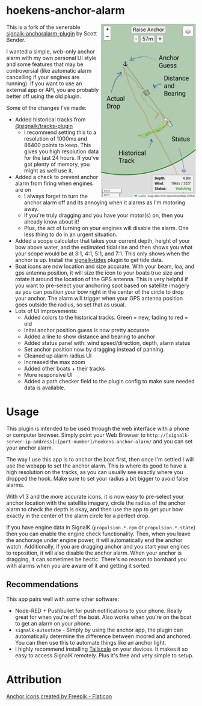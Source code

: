 # hoekens-anchor-alarm

<a href="/screenshot.png"><img src="/screenshot.png" alt="drawing" width="50%" align="right"/></a>

This is a fork of the venerable [signalk-anchoralarm-plugin](https://github.com/sbender9/signalk-anchoralarm-plugin) by Scott Bender.

I wanted a simple, web-only anchor alarm with my own personal UI style and some features that may be controversial (like automatic alarm cancelling if your engines are running).  If you want to use an external app or API, you are probably better off using the old plugin.

Some of the changes I've made:

* Added historical tracks from [@signalk/tracks-plugin](https://github.com/SignalK/tracks)
  * I recommend setting this to a resolution of 1000ms and 86400 points to keep.  This gives you high resolution data for the last 24 hours.  If you've got plenty of memory, you might as well use it.
* Added a check to prevent anchor alarm from firing when engines are on
  * I always forget to turn the anchor alarm off and its annoying when it alarms as I'm motoring away.
  * If you're truly dragging and you have your motor(s) on, then you already know about it!
  * Plus, the act of turning on your engines will disable the alarm.  One less thing to do in an urgent situation.
* Added a scope calculator that takes your current depth, height of your bow above water, and the estimated tidal rise and then shows you what your scope would be at 3:1, 4:1, 5:1, and 7:1.  This only shows when the anchor is up.  Install the [signalk-tides](https://github.com/bkeepers/signalk-tides) plugin to get tide data.
* Boat icons are now location and size accurate.  With your beam, loa, and gps antenna position, it will size the icon to your boats true size and rotate it around the location of the GPS antenna.  This is very helpful if you want to pre-select your anchoring spot based on satellite imagery as you can position your bow right in the center of the circle to drop your anchor.  The alarm will trigger when your GPS antenna position goes outside the radius, so set that as usual.
* Lots of UI improvements:
  * Added colors to the historical tracks.  Green = new, fading to red = old
  * Inital anchor position guess is now pretty accurate
  * Added a line to show distance and bearing to anchor
  * Added status panel with: wind speed/direction, depth, alarm status
  * Set anchor position now by dragging instead of panning.
  * Cleaned up alarm radius UI
  * Increased the max zoom
  * Added other boats + their tracks
  * More responsive UI
  * Added a path checker field to the plugin config to make sure needed data is available.

# Usage

This plugin is intended to be used through the web interface with a phone or computer browser.  Simply point your Web Browser to `http://[signalk-server-ip-address]:[port-number]/hoekens-anchor-alarm/` and you can set your anchor alarm.

The way I use this app is to anchor the boat first, then once I'm settled I will use the webapp to set the anchor alarm.  This is where its good to have a high resolution on the tracks, as you can usually see exactly where you dropped the hook.  Make sure to set your radius a bit bigger to avoid false alarms.

With v1.3 and the more accurate icons, it is now easy to pre-select your anchor location with the satellite imagery, circle the radius of the anchor alarm to check the depth is okay, and then use the app to get your bow exactly in the center of the alarm circle for a perfect drop.

If you have engine data in SignalK (`propulsion.*.rpm` or `propulsion.*.state`) then you can enable the engine check functionality. Then, when you leave the anchorage under engine power, it will automatically end the anchor watch.  Additionally, if you are dragging anchor and you start your engines to reposition, it will also disable the anchor alarm.  When your anchor is dragging, it can sometimes be hectic. There's no reason to bombard you with alarms when you are aware of it and getting it sorted.

## Recommendations

This app pairs well with some other software:

* Node-RED + Pushbullet for push notifications to your phone.  Really great for when you're off the boat.  Also works when you're on the boat to get an alarm on your phone.
* `signalk-autostate` - Simply by using the anchor app, the plugin can automatically determine the difference between moored and anchored.  You can then use this to automate things like an anchor light.
* I highly recommend installing [Tailscale](https://tailscale.com/) on your devices.  It makes it so easy to access SignalK remotely.  Plus it's free and very simple to setup.

# Attribution

<a href="https://www.flaticon.com/free-icons/anchor" title="anchor icons">Anchor icons created by Freepik - Flaticon</a>